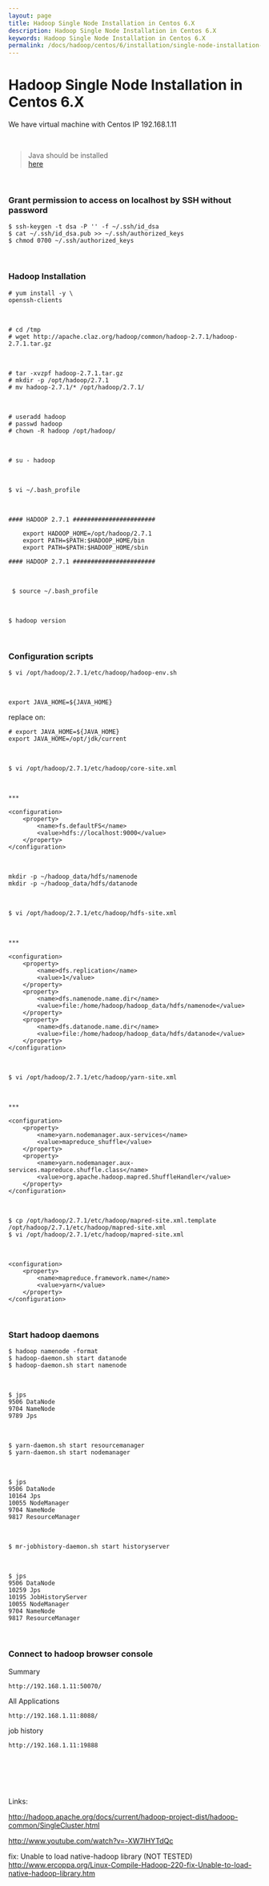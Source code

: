 ```yaml
---
layout: page
title: Hadoop Single Node Installation in Centos 6.X
description: Hadoop Single Node Installation in Centos 6.X
keywords: Hadoop Single Node Installation in Centos 6.X
permalink: /docs/hadoop/centos/6/installation/single-node-installation-on-centos-6/
---
```


# Hadoop Single Node Installation in Centos 6.X

We have virtual machine with Centos IP 192.168.1.11

<br/>

> Java should be installed  
> <a href="/devtools/jdk/setup/linux/">here</a>

<br/>

### Grant permission to access on localhost by SSH without password

    $ ssh-keygen -t dsa -P '' -f ~/.ssh/id_dsa
    $ cat ~/.ssh/id_dsa.pub >> ~/.ssh/authorized_keys
    $ chmod 0700 ~/.ssh/authorized_keys

<br/>

### Hadoop Installation

    # yum install -y \
    openssh-clients

<br/>

    # cd /tmp
    # wget http://apache.claz.org/hadoop/common/hadoop-2.7.1/hadoop-2.7.1.tar.gz

<br/>

    # tar -xvzpf hadoop-2.7.1.tar.gz
    # mkdir -p /opt/hadoop/2.7.1
    # mv hadoop-2.7.1/* /opt/hadoop/2.7.1/

<br/>

    # useradd hadoop
    # passwd hadoop
    # chown -R hadoop /opt/hadoop/

<br/>

    # su - hadoop

<br/>

    $ vi ~/.bash_profile

<br/>

    #### HADOOP 2.7.1 #######################

    	export HADOOP_HOME=/opt/hadoop/2.7.1
    	export PATH=$PATH:$HADOOP_HOME/bin
    	export PATH=$PATH:$HADOOP_HOME/sbin

    #### HADOOP 2.7.1 #######################

<br/>

     $ source ~/.bash_profile

<br/>

    $ hadoop version

<br/>

### Configuration scripts

    $ vi /opt/hadoop/2.7.1/etc/hadoop/hadoop-env.sh

<br/>

    export JAVA_HOME=${JAVA_HOME}

replace on:

    # export JAVA_HOME=${JAVA_HOME}
    export JAVA_HOME=/opt/jdk/current

<br/>

    $ vi /opt/hadoop/2.7.1/etc/hadoop/core-site.xml

<br/>

    ***

    <configuration>
        <property>
            <name>fs.defaultFS</name>
            <value>hdfs://localhost:9000</value>
        </property>
    </configuration>

<br/>

    mkdir -p ~/hadoop_data/hdfs/namenode
    mkdir -p ~/hadoop_data/hdfs/datanode

<br/>

    $ vi /opt/hadoop/2.7.1/etc/hadoop/hdfs-site.xml

<br/>

    ***

    <configuration>
        <property>
            <name>dfs.replication</name>
            <value>1</value>
        </property>
    	<property>
    		<name>dfs.namenode.name.dir</name>
    		<value>file:/home/hadoop/hadoop_data/hdfs/namenode</value>
    	</property>
    	<property>
    		<name>dfs.datanode.name.dir</name>
    		<value>file:/home/hadoop/hadoop_data/hdfs/datanode</value>
    	</property>
    </configuration>

<br/>

    $ vi /opt/hadoop/2.7.1/etc/hadoop/yarn-site.xml

<br/>

    ***

    <configuration>
        <property>
            <name>yarn.nodemanager.aux-services</name>
            <value>mapreduce_shuffle</value>
        </property>
    	<property>
    		<name>yarn.nodemanager.aux-services.mapreduce.shuffle.class</name>
    		<value>org.apache.hadoop.mapred.ShuffleHandler</value>
    	</property>
    </configuration>

<br/>

    $ cp /opt/hadoop/2.7.1/etc/hadoop/mapred-site.xml.template /opt/hadoop/2.7.1/etc/hadoop/mapred-site.xml
    $ vi /opt/hadoop/2.7.1/etc/hadoop/mapred-site.xml

<br/>

    <configuration>
        <property>
            <name>mapreduce.framework.name</name>
            <value>yarn</value>
        </property>
    </configuration>

<br/>

### Start hadoop daemons

    $ hadoop namenode -format
    $ hadoop-daemon.sh start datanode
    $ hadoop-daemon.sh start namenode

<br/>

    $ jps
    9506 DataNode
    9704 NameNode
    9789 Jps

<br/>

    $ yarn-daemon.sh start resourcemanager
    $ yarn-daemon.sh start nodemanager

<br/>

    $ jps
    9506 DataNode
    10164 Jps
    10055 NodeManager
    9704 NameNode
    9817 ResourceManager

<br/>

    $ mr-jobhistory-daemon.sh start historyserver

<br/>

    $ jps
    9506 DataNode
    10259 Jps
    10195 JobHistoryServer
    10055 NodeManager
    9704 NameNode
    9817 ResourceManager

<br/>

### Connect to hadoop browser console

Summary

    http://192.168.1.11:50070/

All Applications

    http://192.168.1.11:8088/

job history

    http://192.168.1.11:19888

<br/><br/><br/><br/>

Links:

http://hadoop.apache.org/docs/current/hadoop-project-dist/hadoop-common/SingleCluster.html

http://www.youtube.com/watch?v=-XW7IHYTdQc

fix: Unable to load native-hadoop library (NOT TESTED)  
http://www.ercoppa.org/Linux-Compile-Hadoop-220-fix-Unable-to-load-native-hadoop-library.htm

